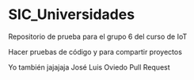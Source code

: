 # SIC_Universidades

Repositorio de prueba para el grupo 6 del curso de IoT

Hacer pruebas de código y para compartir proyectos

Yo también jajajaja José Luis Oviedo Pull Request
